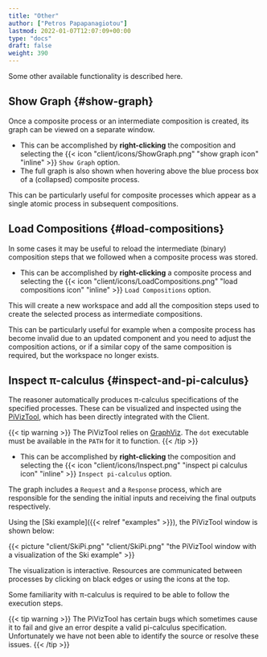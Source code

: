 ```yaml
---
title: "Other"
author: ["Petros Papapanagiotou"]
lastmod: 2022-01-07T12:07:09+00:00
type: "docs"
draft: false
weight: 390
---
```


Some other available functionality is described here.


## Show Graph {#show-graph}

Once a composite process or an intermediate composition is created, its graph can be viewed on a separate window.

-   This can be accomplished by **right-clicking** the composition and selecting the {{< icon "client/icons/ShowGraph.png" "show graph icon" "inline" >}} `Show Graph` option.
-   The full graph is also shown when hovering above the blue process box of a (collapsed) composite process.

This can be particularly useful for composite processes which appear as a single atomic process in subsequent compositions.


## Load Compositions {#load-compositions}

In some cases it may be useful to reload the intermediate (binary) composition steps that we followed when a composite process was stored.

-   This can be accomplished by **right-clicking** a composite process and selecting the {{< icon "client/icons/LoadCompositions.png" "load compositions icon" "inline" >}} `Load Compositions` option.

This will create a new workspace and add all the composition steps used to create the selected process as intermediate compositions.

This can be particularly useful for example when a composite process has become invalid due to an updated component and you need to adjust the composition actions, or if a similar copy of the same composition is required, but the workspace no longer exists.


## Inspect &pi;-calculus {#inspect-and-pi-calculus}

The reasoner automatically produces &pi;-calculus specifications of the specified processes. These can be visualized and inspected using the [PiVizTool](http://frapu.de/bpm/piviztool.html), which has been directly integrated with the Client.

{{< tip warning >}}
The PiVizTool relies on [GraphViz](https://graphviz.org/). The `dot` executable must be available in the `PATH` for it to function.
{{< /tip >}}

-   This can be accomplished by **right-clicking** the composition and selecting the {{< icon "client/icons/Inspect.png" "inspect pi calculus icon" "inline" >}} `Inspect pi-calculus` option.

The graph includes a `Request` and a `Response` process, which are responsible for the sending the initial inputs and receiving the final outputs respectively.

Using the [Ski example]({{< relref "examples" >}}), the PiVizTool window is shown below:

{{< picture "client/SkiPi.png" "client/SkiPi.png" "the PiVizTool window with a visualization of the Ski example" >}}

The visualization is interactive. Resources are communicated between processes by clicking on black edges or using the icons at the top.

Some familiarity with &pi;-calculus is required to be able to follow the execution steps.

{{< tip warning >}}
The PiVizTool has certain bugs which sometimes cause it to fail and give an error despite a valid pi-calculus specification. Unfortunately we have not been able to identify the source or resolve these issues.
{{< /tip >}}